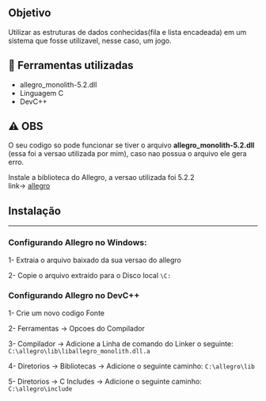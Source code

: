 
## Objetivo
Utilizar as estruturas de dados conhecidas(fila e lista encadeada) em um sistema que fosse utilizavel, nesse caso, um jogo.  

## :rocket: Ferramentas utilizadas
- allegro_monolith-5.2.dll
- Linguagem C
- DevC++

## :warning: OBS
O seu codigo so pode funcionar se tiver o arquivo **allegro_monolith-5.2.dll** (essa foi a versao utilizada por mim), caso nao possua o arquivo
ele gera erro.    

Instale a biblioteca do Allegro, a versao utilizada foi 5.2.2  
link-> [allegro](https://github.com/liballeg/allegro5/releases)

## Instalação

---

### Configurando Allegro no Windows:
1- Extraia o arquivo baixado da sua versao do allegro  

2- Copie o arquivo extraido para o Disco local `\C:`  

### Configurando Allegro no DevC++  

1- Crie um novo codigo Fonte

2- Ferramentas -> Opcoes do Compilador

3- Compilador -> Adicione a Linha de comando do Linker o seguinte: `C:\allegro\lib\liballegro_monolith.dll.a`

4- Diretorios -> Bibliotecas -> Adicione o seguinte caminho: `C:\allegro\lib`

5- Diretorios -> C Includes -> Adicione o seguinte caminho: `C:\allegro\include`
